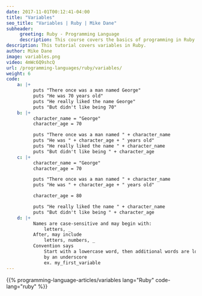 ```yaml
---
date: 2017-11-01T00:12:41-04:00
title: "Variables"
seo_title: "Variables | Ruby | Mike Dane"
subheader:
     greeting: Ruby - Programming Language
     description: This course covers the basics of programming in Ruby. Work your way through the videos/articles and I'll teach you everything you need to know to start your programming journey!
description: This tutorial covers variables in Ruby.
author: Mike Dane
image: variables.png
video: 4mWc6Q9shcQ
url: /programming-languages/ruby/variables/
weight: 6
code:
    a: |+
          puts "There once was a man named George"
          puts "He was 70 years old"
          puts "He really liked the name George"
          puts "But didn't like being 70"
    b: |+
          character_name = "George"
          character_age = 70

          puts "There once was a man named " + character_name
          puts "He was " + character_age + " years old"
          puts "He really liked the name " + character_name
          puts "But didn't like being " + character_age
    c: |+
          character_name = "George"
          character_age = 70

          puts "There once was a man named " + character_name
          puts "He was " + character_age + " years old"

          character_age = 80

          puts "He really liked the name " + character_name
          puts "But didn't like being " + character_age
    d: |+
          Names are case-sensitive and may begin with:
              letters, _
          After, may include
              letters, numbers, _
          Convention says
              Start with a lowercase word, then additional words are lowercase separated
              by an underscore
              ex. my_first_variable
---
```


{{% programming-language-articles/variables lang="Ruby" code-lang="ruby" %}}
